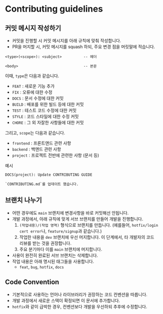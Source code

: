 # Contributing guidelines

## 커밋 메시지 작성하기
- 커밋을 진행할 시 커밋 메시지를 아래 규칙에 맞춰 작성합니다.
- PR을 머지할 시, 커밋 메시지를 squash 하되, 주요 변경 점을 머릿말에 적습니다.

```
<type>(<scope>): <subject>          -- 헤더

<body>                              -- 본문

```

이때, `type`은 다음과 같습니다.

- `FEAT` : 새로운 기능 추가
- `FIX` : 오류에 대한 수정
- `DOCS` : 문서 수정에 대한 커밋
- `BUILD` : 배포를 위한 빌드 등에 대한 커밋
- `TEST` : 테스트 코드 수정에 대한 커밋
- `STYLE` : 코드 스타일에 대한 수정 커밋
- `CHORE` : 그 외 자잘한 사항들에 대한 커밋

그리고, `scope`는 다음과 같습니다.
- `frontend` : 프론트앤드 관련 사항
- `backend` : 백앤드 관련 사항
- `project` : 프로젝트 전반에 관련한 사항 (문서 등)

예시
```
DOCS(project): Update CONTRIBUTING GUIDE

`CONTRIBUTING.md`를 업데이트 했습니다.

```

## 브랜치 나누기
- 어떤 경우에도 `main` 브랜치에 변경사항을 바로 커밋해선 안됩니다.
- 개발 과정에서, 아래 규칙에 맞게 서브 브랜치를 만들어 개발을 진행합니다.
    1. `(작업내용)/(작업 영역)` 형식으로 브랜치를 만듭니다. (예를들어, `hotfix/login cert error`나, `feature/signup`과 같습니다.)
    2. 작업한 내용을 `dev` 브랜치에 우선 머지합니다. 이 단계에서, 타 개발자의 코드 리뷰를 받는 것을 권장합니다.
    3. 주요 분기마다 이를 `main` 브랜치에 머지합니다.
- 사용이 완전히 완료된 서브 브랜치는 삭제합니다.
- 작업 내용은 아래 명시된 태그들을 사용합니다.
    - `feat`, `bug`, `hotfix`, `docs`

## Code Convention
- 기본적으로 사용하는 언어나 라이브러리가 권장하는 코드 컨벤션을 따릅니다.
- 개발 과정에서 새로운 스택이 확정되면 이 문서에 추가합니다.
- `hotfix`와 같이 급박한 경우, 컨벤션보다 개발을 우선하되 추후에 수정합니다.
